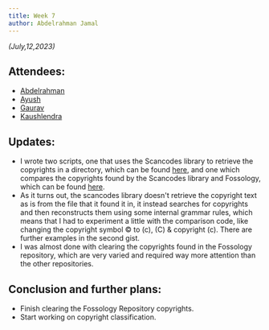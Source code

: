 ```yaml
---
title: Week 7
author: Abdelrahman Jamal
---
```

<!--
SPDX-License-Identifier: CC-BY-SA-4.0

SPDX-FileCopyrightText: 2023 Abdelrahman Jamal <abdelrahmanjamal5565@gmail.com>
-->

*(July,12,2023)*

## Attendees:

* [Abdelrahman](https://github.com/Hero2323)
* [Ayush](https://github.com/hastagAB)
* [Gaurav](https://github.com/GMishx)
* [Kaushlendra](https://github.com/Kaushl2208)


## Updates:
- I wrote two scripts, one that uses the Scancodes library to retrieve the copyrights in a directory, which can be found [here](https://gist.github.com/Hero2323/5364aa4c474c7b86702de56fe4d42d09), and one which compares the copyrights found by the Scancodes library and Fossology, which can be found [here](https://gist.github.com/Hero2323/da410d4f06547ef3b4bdb626bbde868b).
- As it turns out, the scancodes library doesn't retrieve the copyright text as is from the file that it found it in, it instead searches for copyrights and then reconstructs them using some internal grammar rules, which means that I had to experiment a little with the comparison code, like changing the copyright symbol © to (c), (C) & copyright (c). There are further examples in the second gist.
- I was almost done with clearing the copyrights found in the Fossology repository, which are very varied and required way more attention than the other repositories.
  

## Conclusion and further plans:
- Finish clearing the Fossology Repository copyrights.
- Start working on copyright classification.
